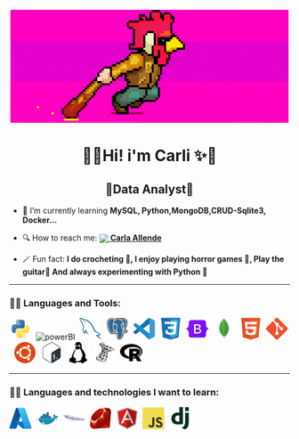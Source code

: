 <p align="center">
    <img width="500" src="https://github.com/carla-allende/carla-allende/blob/main/ezgif-1-b91a2fa43a.gif" alt="hotlinemiami">
</p>

<h1 align="center">🌸✨Hi! i'm Carli ✨🌸</h1>
<h2 align="center">👾Data Analyst👾</h2>

- 🤖 I’m currently learning **MySQL, Python,MongoDB,CRUD-Sqlite3, Docker...**

- 🔍 How to reach me:
</a><a href="https://www.linkedin.com/in/carla-allende/"><img align="center" src="https://user-images.githubusercontent.com/76783198/182481396-19c89e94-f3ba-4e33-9df4-f5b7a094cf8f.svg"/>
**Carla Allende**
</a>


- 🪄 Fun fact: **I do crocheting 🧶, I enjoy playing horror games 👻, Play the guitar🎸 And always experimenting with Python 🐍**

<p align="left">
</p> 

---
<h3 align="left"> 🌸🎴 Languages and Tools:</h3>
<div>
<img src="https://github.com/devicons/devicon/blob/master/icons/python/python-original.svg" title="Python" alt="Python" width="40" height="40"/>&nbsp;  
<img src="https://github.com/microsoft/PowerBI-Icons/blob/main/SVG/Power-BI.svg" title="powerbi" alt="powerBI" width="40" height="40"/>&nbsp;         
<img src="https://github.com/devicons/devicon/blob/master/icons/mysql/mysql-original.svg" title="Mysql" alt="MySQL" width="40" height="40"/>&nbsp;         
<img src="https://github.com/devicons/devicon/blob/master/icons/postgresql/postgresql-original.svg" title="postgresql" alt="postgresql" width="40" height="40"/>&nbsp;
<img src="https://github.com/devicons/devicon/blob/master/icons/vscode/vscode-original.svg" title="vscode" alt="vscode" width="40" height="40"/>&nbsp;  
<img src="https://github.com/devicons/devicon/blob/master/icons/css3/css3-original.svg" title="css3" alt="css" width="40" height="40"/>&nbsp;    
<img src="https://github.com/devicons/devicon/blob/master/icons/bootstrap/bootstrap-original.svg" title="bootstrap" alt="bootstrap" width="40" height="40"/>&nbsp;     <img src="https://github.com/devicons/devicon/blob/master/icons/mongodb/mongodb-original.svg" title="mongodb" alt="mongodb" width="40" height="40"/>&nbsp;         
<img src="https://github.com/devicons/devicon/blob/master/icons/html5/html5-original.svg" title="html5" alt="html" width="40" height="40"/>&nbsp;         
<img src="https://github.com/devicons/devicon/blob/master/icons/git/git-original.svg" title="git" alt="git" width="40" height="40"/>&nbsp;         
<img src="https://github.com/devicons/devicon/blob/master/icons/ubuntu/ubuntu-plain.svg" title="ubuntu" alt="ubuntu" width="40" height="40"/>&nbsp;         
<img src="https://github.com/devicons/devicon/blob/master/icons/bash/bash-plain.svg" title="bash" alt="bash" width="40" height="40"/>&nbsp;         
<img src="https://github.com/devicons/devicon/blob/master/icons/linux/linux-plain.svg" title="linux" alt="linux" width="40" height="40"/>&nbsp;         
<img src="https://github.com/devicons/devicon/blob/master/icons/microsoftsqlserver/microsoftsqlserver-plain.svg" title="mssql" alt="mssql" width="40" height="40"/>&nbsp;         
<img src="https://github.com/devicons/devicon/blob/master/icons/r/r-plain.svg" title="R" alt="R" width="40" height="40"/>&nbsp; 
</div>
 
 ---
 <h3 align="left"> 🌸🎴 Languages and technologies I want to learn:</h3>
 <div>
<img src="https://github.com/devicons/devicon/blob/master/icons/azure/azure-original.svg" title="Azure" alt="Azure" width="40" height="40"/>&nbsp; 
<img src="https://github.com/devicons/devicon/blob/master/icons/docker/docker-original.svg" title="Docker" alt="Docker" width="40" height="40"/>&nbsp; 
<img src="https://github.com/devicons/devicon/blob/master/icons/apache/apache-line.svg" title="apache" alt="Apache" width="40" height="40"/>&nbsp; 
<img src="https://github.com/devicons/devicon/blob/master/icons/ruby/ruby-original.svg" title="Ruby" alt="Ruby" width="40" height="40"/>&nbsp; 
<img src="https://github.com/devicons/devicon/blob/master/icons/angularjs/angularjs-original.svg" title="angular" alt="angularjs" width="40" height="40"/>&nbsp; 
<img src="https://github.com/devicons/devicon/blob/master/icons/javascript/javascript-original.svg" title="js" alt="js" width="40" height="40"/>&nbsp; 
<img src="https://github.com/devicons/devicon/blob/master/icons/django/django-plain.svg" title="django" alt="django" width="40" height="40"/>&nbsp; 
</div>

 
 

         
